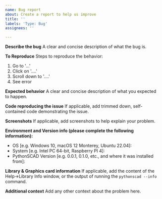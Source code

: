 ```yaml
---
name: Bug report
about: Create a report to help us improve
title: ''
labels: 'Type: Bug'
assignees: ''

---
```


**Describe the bug**
A clear and concise description of what the bug is.

**To Reproduce**
Steps to reproduce the behavior:
1. Go to '...'
2. Click on '....'
3. Scroll down to '....'
4. See error

**Expected behavior**
A clear and concise description of what you expected to happen.

**Code reproducing the issue**
If applicable, add trimmed down, self-contained code demonstrating the issue.

**Screenshots**
If applicable, add screenshots to help explain your problem.

**Environment and Version info (please complete the following information):**
 - OS [e.g. Windows 10, macOS 12 Monterey, Ubuntu 22.04]: 
 - System [e.g. Intel PC 64-bit, Raspberry PI 4]: 
 - PythonSCAD Version [e.g. 0.0.1, 0.1.0, etc., and where it was installed from]: 

**Library & Graphics card information**
If applicable, add the content of the Help->Library Info window, or the output of running the `pythonscad --info` command.

**Additional context**
Add any other context about the problem here.
